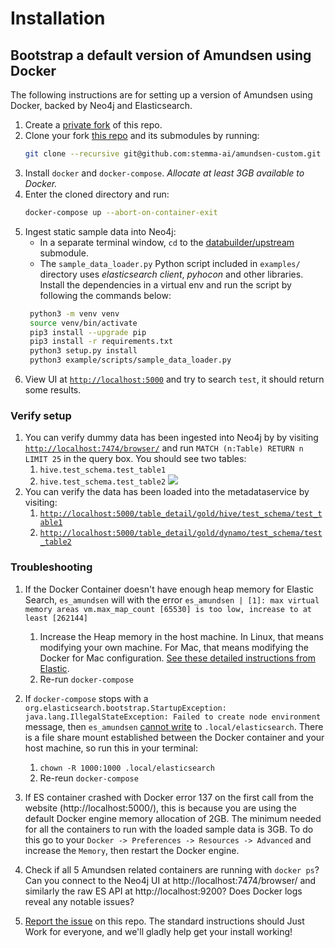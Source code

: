 # Installation

## Bootstrap a default version of Amundsen using Docker
The following instructions are for setting up a version of Amundsen using Docker, backed by Neo4j and Elasticsearch.

1. Create a [private fork](https://gist.github.com/0xjac/85097472043b697ab57ba1b1c7530274) of this repo.
1. Clone your fork [this repo](https://github.com/stemma-ai/amundsen-custom) and its submodules by running:
   ```bash
   git clone --recursive git@github.com:stemma-ai/amundsen-custom.git
   ```
1. Install `docker` and  `docker-compose`. *Allocate at least 3GB available to Docker.*
1. Enter the cloned directory and run:
    ```bash
    docker-compose up --abort-on-container-exit
    ```
1. Ingest static sample data into Neo4j:
   * In a separate terminal window, `cd` to the [databuilder/upstream](https://github.com/amundsen-io/amundsendatabuilder) submodule.
   * The `sample_data_loader.py` Python script included in `examples/` directory uses _elasticsearch client_, _pyhocon_ and other libraries. Install the dependencies in a virtual env and run the script by following the commands below:
   ```bash
    python3 -m venv venv
    source venv/bin/activate
    pip3 install --upgrade pip
    pip3 install -r requirements.txt
    python3 setup.py install
    python3 example/scripts/sample_data_loader.py
   ```
1. View UI at [`http://localhost:5000`](http://localhost:5000) and try to search `test`, it should return some results.

### Verify setup

1. You can verify dummy data has been ingested into Neo4j by by visiting [`http://localhost:7474/browser/`](http://localhost:7474/browser/) and run `MATCH (n:Table) RETURN n LIMIT 25` in the query box. You should see two tables:
   1. `hive.test_schema.test_table1`
   1. `hive.test_schema.test_table2`
![](img/neo4j-debug.png)
1. You can verify the data has been loaded into the metadataservice by visiting:
   1. [`http://localhost:5000/table_detail/gold/hive/test_schema/test_table1`](http://localhost:5000/table_detail/gold/hive/test_schema/test_table1)
   2. [`http://localhost:5000/table_detail/gold/dynamo/test_schema/test_table2`](http://localhost:5000/table_detail/gold/dynamo/test_schema/test_table2)


### Troubleshooting
1. If the Docker Container doesn't have enough heap memory for Elastic Search, `es_amundsen` will with the error `es_amundsen | [1]: max virtual memory areas vm.max_map_count [65530] is too low, increase to at least [262144]`
   1. Increase the Heap memory in the host machine. In Linux, that means modifying your own machine. For Mac, that means modifying the Docker for Mac configuration. [See these detailed instructions from Elastic](https://www.elastic.co/guide/en/elasticsearch/reference/7.1/docker.html#docker-cli-run-prod-mode).
   2. Re-run `docker-compose`

2. If `docker-compose` stops with a `org.elasticsearch.bootstrap.StartupException: java.lang.IllegalStateException: Failed to create node environment` message, then `es_amundsen` [cannot write](https://discuss.elastic.co/t/elastic-elasticsearch-docker-not-assigning-permissions-to-data-directory-on-run/65812/4) to `.local/elasticsearch`. There is a file share mount established between the Docker container and your host machine, so run this in your terminal:
   1. `chown -R 1000:1000 .local/elasticsearch`
   2. Re-reun `docker-compose`

3. If ES container crashed with Docker error 137 on the first call from the website (http://localhost:5000/), this is because you are using the default Docker engine memory allocation of 2GB. The minimum needed for all the containers to run with the loaded sample data is 3GB. To do this go to your `Docker -> Preferences -> Resources -> Advanced` and increase the `Memory`, then restart the Docker engine.

4. Check if all 5 Amundsen related containers are running with `docker ps`? Can you connect to the Neo4j UI at http://localhost:7474/browser/ and similarly the raw ES API at http://localhost:9200? Does Docker logs reveal any notable issues?

5. [Report the issue](https://github.com/stemma-ai/amundsen-custom/issues) on this repo. The standard instructions should Just Work for everyone, and we'll gladly help get your install working!

